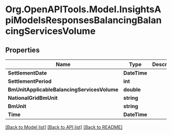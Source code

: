 # Org.OpenAPITools.Model.InsightsApiModelsResponsesBalancingBalancingServicesVolume

## Properties

Name | Type | Description | Notes
------------ | ------------- | ------------- | -------------
**SettlementDate** | **DateTime** |  | [optional] 
**SettlementPeriod** | **int** |  | [optional] 
**BmUnitApplicableBalancingServicesVolume** | **double** |  | [optional] 
**NationalGridBmUnit** | **string** |  | [optional] 
**BmUnit** | **string** |  | [optional] 
**Time** | **DateTime** |  | [optional] 

[[Back to Model list]](../README.md#documentation-for-models) [[Back to API list]](../README.md#documentation-for-api-endpoints) [[Back to README]](../README.md)

